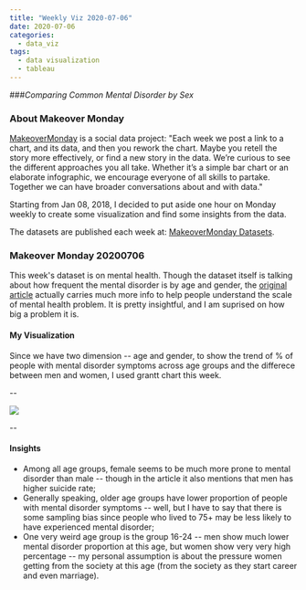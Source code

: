 ```yaml
---
title: "Weekly Viz 2020-07-06"
date: 2020-07-06
categories:
  - data_viz
tags:
  - data visualization
  - tableau
---
```


###*Comparing Common Mental Disorder by Sex*


### About Makeover Monday

[MakeoverMonday](http://www.makeovermonday.co.uk/) is a social data project:
"Each week we post a link to a chart, and its data, and then you rework the chart.
Maybe you retell the story more effectively, or find a new story in the data.
We’re curious to see the different approaches you all take. Whether it’s a simple bar chart or an elaborate infographic, we encourage everyone of all skills to partake.
Together we can have broader conversations about and with data."

Starting from Jan 08, 2018, I decided to put aside one hour on Monday weekly to create some visualization and find some insights from the data.

The datasets are published each week at: [MakeoverMonday Datasets](http://www.makeovermonday.co.uk/data/).

### Makeover Monday 20200706

This week's dataset is on mental health. Though the dataset itself is talking about how frequent the mental disorder is by age and gender, the [original article](https://www.bbc.com/news/health-41125009) actually carries much more info to help people understand the scale of mental health problem. It is pretty insightful, and I am suprised on how big a problem it is.  

#### My Visualization

Since we have two dimension -- age and gender, to show the trend of % of people with mental disorder symptoms across age groups and the differece between men and women, I used grantt chart this week.  

--  

<div class='tableauPlaceholder' id='viz1594078672429' style='position: relative'>
<noscript><a href='#'>
  <img alt=' ' src='https:&#47;&#47;public.tableau.com&#47;static&#47;images&#47;Ma&#47;MakeOverMonday2020706ComparingCommonMentalDisorderbySex&#47;CommonMentalDisorderbySex&#47;1_rss.png' style='border: none' />
</a></noscript>
<object class='tableauViz'  style='display:none;'>
  <param name='host_url' value='https%3A%2F%2Fpublic.tableau.com%2F' />
  <param name='embed_code_version' value='3' />
  <param name='site_root' value='' />
  <param name='name' value='MakeOverMonday2020706ComparingCommonMentalDisorderbySex&#47;CommonMentalDisorderbySex' />
  <param name='tabs' value='no' />
  <param name='toolbar' value='yes' />
  <param name='static_image' value='https:&#47;&#47;public.tableau.com&#47;static&#47;images&#47;Ma&#47;MakeOverMonday2020706ComparingCommonMentalDisorderbySex&#47;CommonMentalDisorderbySex&#47;1.png' />
  <param name='animate_transition' value='yes' />
  <param name='display_static_image' value='yes' />
  <param name='display_spinner' value='yes' />
  <param name='display_overlay' value='yes' />
  <param name='display_count' value='yes' />
  <param name='language' value='en' />
</object></div>           
<script type='text/javascript'>    
  var divElement = document.getElementById('viz1594078672429');  
  var vizElement = divElement.getElementsByTagName('object')[0];    
  if ( divElement.offsetWidth > 800 ) { vizElement.style.width='800px';vizElement.style.height='627px';} else if ( divElement.offsetWidth > 500 ) { vizElement.style.width='800px';vizElement.style.height='627px';} else { vizElement.style.width='100%';vizElement.style.height='727px';} 
  var scriptElement = document.createElement('script');                 
  scriptElement.src = 'https://public.tableau.com/javascripts/api/viz_v1.js';    
  vizElement.parentNode.insertBefore(scriptElement, vizElement);              
</script>
  
  
--  

#### Insights
* Among all age groups, female seems to be much more prone to mental disorder than male -- though in the article it also mentions that men has higher suicide rate;  
* Generally speaking, older age groups have lower proportion of people with mental disorder symptoms -- well, but I have to say that there is some sampling bias since people who lived to 75+ may be less likely to have experienced mental disorder;  
* One very weird age group is the group 16-24 -- men show much lower mental disorder proportion at this age, but women show very very high percentage -- my personal assumption is about the pressure women getting from the society at this age (from the society as they start career and even marriage).  

